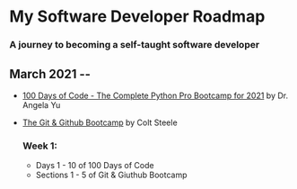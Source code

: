 # My Software Developer Roadmap

### A journey to becoming a self-taught software developer

## March 2021 -- 
* [100 Days of Code - The Complete Python Pro Bootcamp for 2021](https://www.udemy.com/course/100-days-of-code/) by Dr. Angela Yu
* [The Git & Github Bootcamp](https://www.udemy.com/course/git-and-github-bootcamp/?utm_content=promo&utm_campaign=2021-03-02&utm_source=email-sendgrid&utm_term=4466306&utm_medium=2634490&couponCode=6B902E56651B11D10D78) by Colt Steele

  ### Week 1: 
  * Days 1 - 10 of 100 Days of Code
  * Sections 1 - 5 of Git & Giuthub Bootcamp
